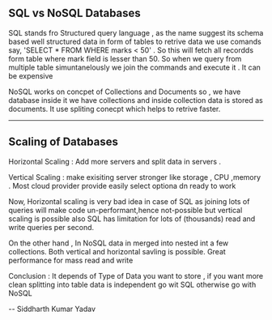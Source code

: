 
SQL vs NoSQL Databases
----------------------

SQL stands fro Structured query language , as the name suggest its schema  based well structured data in form of tables to retrive data we use comands say, 'SELECT * FROM <tablename> WHERE marks < 50' . So this will fetch all recordds form table where mark field is lesser than 50. So when we query from multiple table simuntanelously we join the commands and execute it . It can be expensive



NoSQL works on concpet of Collections and Documents so , we have database inside it we have collections and inside collection data is stored as documents. It use spliting conecpt which helps to retrive faster. 


------------------------------------
Scaling of Databases
----------

Horizontal Scaling : Add more servers and split data in servers .

Vertical Scaling : make exisiting server stronger like storage , CPU ,memory . Most cloud provider provide easily select optiona dn ready to work


Now, Horizontal scaling is very bad idea in case of SQL as joining lots of queries will make code un-performant,hence not-possible but vertical scaling is possible also SQL has limitation for lots of (thousands) read and write queries per second.

On the other hand , In NoSQL  data in merged into nested int a few collections. Both vertical and horizontal savling is possible. Great performance for mass read and write

Conclusion : It depends of Type of Data you want to store , if you want more clean splitting into table data is independent go wit SQL otherwise go with NoSQL

--  Siddharth Kumar Yadav

